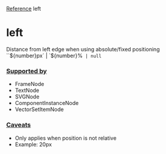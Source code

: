 [Reference](https://www.framer.com/developers/reference)
left
# left
Distance from left edge when using absolute/fixed positioning
``${number}px` | `${number}%` | null`
### [Supported by](https://www.framer.com/developers/reference/plugins-traits-left#supported-by)
  * FrameNode
  * TextNode
  * SVGNode
  * ComponentInstanceNode
  * VectorSetItemNode


### [Caveats](https://www.framer.com/developers/reference/plugins-traits-left#caveats)
  * Only applies when position is not relative
  * Example: 20px


